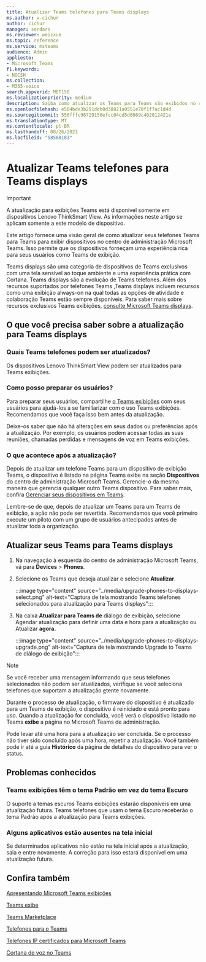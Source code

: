 ```yaml
---
title: Atualizar Teams telefones para Teams displays
ms.author: v-cichur
author: cichur
manager: serdars
ms.reviewer: weizxue
ms.topic: reference
ms.service: msteams
audience: Admin
appliesto:
- Microsoft Teams
f1.keywords:
- NOCSH
ms.collection:
- M365-voice
search.appverid: MET150
ms.localizationpriority: medium
description: Saiba como atualizar os Teams para Teams são exibidos no centro de administração Microsoft Teams.
ms.openlocfilehash: e504bde3b291deb0d38821a0551e70f1f7ac1d4d
ms.sourcegitcommit: 556fffc96729150efcc04cd5d6069c402012421e
ms.translationtype: MT
ms.contentlocale: pt-BR
ms.lasthandoff: 08/26/2021
ms.locfileid: "58588183"
---
```

# <a name="upgrade-teams-phones-to-teams-displays"></a>Atualizar Teams telefones para Teams displays

> [!IMPORTANT]
> A atualização para exibições Teams está disponível somente em dispositivos Lenovo ThinkSmart View. As informações neste artigo se aplicam somente a este modelo de dispositivo.  

Este artigo fornece uma visão geral de como atualizar seus telefones Teams para Teams para exibir dispositivos no centro de administração Microsoft Teams. Isso permite que os dispositivos forneçam uma experiência rica para seus usuários como Teams de exibição.

Teams displays são uma categoria de dispositivos de Teams exclusivos com uma tela sensível ao toque ambiente e uma experiência prática com Cortana. Teams displays são a evolução de Teams telefones. Além dos recursos suportados por telefones Teams [,](phones-for-teams.md#features-supported-by-teams-phones)Teams displays incluem recursos como uma exibição always-on na qual todas as opções de atividade e colaboração Teams estão sempre disponíveis. Para saber mais sobre recursos exclusivos Teams exibições, [consulte Microsoft Teams displays](teams-displays.md).

## <a name="what-you-need-to-know-about-upgrading-to-teams-displays"></a>O que você precisa saber sobre a atualização para Teams displays

### <a name="which-teams-phones-can-be-upgraded"></a>Quais Teams telefones podem ser atualizados?

Os dispositivos Lenovo ThinkSmart View podem ser atualizados para Teams exibições.

### <a name="how-can-i-prepare-users"></a>Como posso preparar os usuários?

Para preparar seus usuários, compartilhe [o Teams exibições](https://support.microsoft.com/office/get-started-with-teams-displays-ff299825-7f13-4528-96c2-1d3437e6d4e6) com seus usuários para ajudá-los a se familiarizar com o uso Teams exibições. Recomendamos que você faça isso bem antes da atualização.

Deixe-os saber que não há alterações em seus dados ou preferências após a atualização. Por exemplo, os usuários podem acessar todas as suas reuniões, chamadas perdidas e mensagens de voz em Teams exibições. 

### <a name="what-happens-after-the-upgrade"></a>O que acontece após a atualização?

Depois de atualizar um telefone Teams para um dispositivo de exibição Teams, o dispositivo é listado  na página Teams exibe na seção **Dispositivos** do centro de administração Microsoft Teams. Gerencie-o da mesma maneira que gerencia qualquer outro Teams dispositivo. Para saber mais, confira [Gerenciar seus dispositivos em Teams](device-management.md).

Lembre-se de que, depois de atualizar um Teams para um Teams de exibição, a ação não pode ser revertida. Recomendamos que você primeiro execute um piloto com um grupo de usuários antecipados antes de atualizar toda a organização. 

## <a name="upgrade-your-teams-phones-to-teams-displays"></a>Atualizar seus Teams para Teams displays

1. Na navegação à esquerda do centro de administração Microsoft Teams, vá para **Devices**  >  **Phones**.
2. Selecione os Teams que deseja atualizar e selecione **Atualizar**.

    :::image type="content" source="../media/upgrade-phones-to-displays-select.png" alt-text="Captura de tela mostrando Teams telefones selecionados para atualização para Teams displays":::

3. Na caixa **Atualizar para Teams de** diálogo de exibição, selecione Agendar atualização para definir uma data e hora para a atualização ou Atualizar **agora.** 

    :::image type="content" source="../media/upgrade-phones-to-displays-upgrade.png" alt-text="Captura de tela mostrando Upgrade to Teams de diálogo de exibição":::

> [!NOTE]
> Se você receber uma mensagem informando que seus telefones selecionados não podem ser atualizados, verifique se você seleciona telefones que suportam a atualização [e](#which-teams-phones-can-be-upgraded)tente novamente.

Durante o processo de atualização, o firmware do dispositivo é atualizado para um Teams de exibição, o dispositivo é reiniciado e está pronto para uso. Quando a atualização for concluída, você verá o dispositivo listado no Teams **exibe** a página no Microsoft Teams de administração.

Pode levar até uma hora para a atualização ser concluída. Se o processo não tiver sido concluído após uma hora, repetir a atualização. Você também pode ir até a guia **Histórico** da página de detalhes do dispositivo para ver o status.

## <a name="known-issues"></a>Problemas conhecidos

### <a name="teams-displays-have-the-default-theme-instead-of-the-dark-theme"></a>Teams exibições têm o tema Padrão em vez do tema Escuro

O suporte a temas escuros Teams exibições estarão disponíveis em uma atualização futura. Teams telefones que usam o tema Escuro receberão o tema Padrão após a atualização para Teams exibições.

### <a name="some-apps-are-missing-from-the-home-screen"></a>Alguns aplicativos estão ausentes na tela inicial

Se determinados aplicativos não estão na tela inicial após a atualização, saia e entre novamente. A correção para isso estará disponível em uma atualização futura.

## <a name="see-also"></a>Confira também

[Apresentando Microsoft Teams exibições](https://techcommunity.microsoft.com/t5/microsoft-teams-blog/introducing-microsoft-teams-displays/ba-p/1505437)

[Teams exibe](teams-displays.md)

[Teams Marketplace](https://office.com/teamsdevices)

[Telefones para o Teams](phones-for-teams.md)

[Telefones IP certificados para Microsoft Teams](teams-ip-phones.md)

[Cortana de voz no Teams](../cortana-in-teams.md)